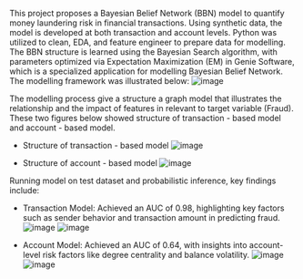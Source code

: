 This project proposes a Bayesian Belief Network (BBN) model to quantify money laundering risk in financial transactions. Using synthetic data, the model is developed at both transaction and account levels. Python was utilized to clean, EDA, and feature engineer to prepare data for modelling. The BBN structure is learned using the Bayesian Search algorithm, with parameters optimized via Expectation Maximization (EM) in Genie Software, which is a specialized application for modelling Bayesian Belief Network.
The modelling framework was illustrated below:
                              ![image](https://github.com/user-attachments/assets/8304250e-5943-4887-858c-e96f61fd1944)


The modelling process give a structure a graph model that illustrates the relationship and the impact of features in relevant to target variable (Fraud). These two figures below showed structure of transaction - based model and account - based model.

- Structure of transaction - based model
![image](https://github.com/user-attachments/assets/9dadaefa-2486-45b5-a728-9cf9df2de4e7)

- Structure of account - based model
![image](https://github.com/user-attachments/assets/1455f6b9-5631-4441-a6c7-4b5e8c4d9523)

Running model on test dataset and probabilistic inference, key findings include:

- Transaction Model: Achieved an AUC of 0.98, highlighting key factors such as sender behavior and transaction amount in predicting fraud.
![image](https://github.com/user-attachments/assets/e0919604-bd25-43f2-8929-818db9ee5dc0)
![image](https://github.com/user-attachments/assets/8b476f89-cf06-4988-9985-295251b014fb)

- Account Model: Achieved an AUC of 0.64, with insights into account-level risk factors like degree centrality and balance volatility.
![image](https://github.com/user-attachments/assets/26338301-a158-4357-888f-83faf7db384e)
![image](https://github.com/user-attachments/assets/e79e2d75-9ad7-4296-9dbd-3ae4cf927161)


